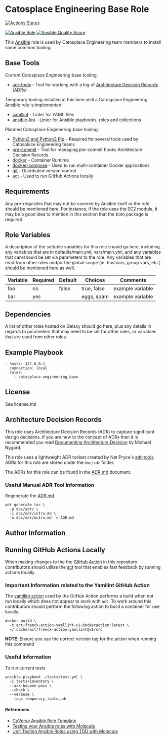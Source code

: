# Catosplace Engineering Base Role

[![Actions Status](https://github.com/catosplace/catosplace-engineering-base-role/actions/workflows/main.yml/badge.svg)](https://github.com/catosplace/catosplace-engineering-base-role/actions)

[![Ansible Role](https://img.shields.io/ansible/role/60076?label=Ansible%20Galaxy)](https://galaxy.ansible.com/catosplace/engineering_base)
[![Ansible Quality Score](https://img.shields.io/ansible/quality/60076?label=Quality%20Score)](https://galaxy.ansible.com/catosplace/engineering_base)


This [Ansible][1] role is used by Catosplace Engineering team members to install some common tooling.

## Base Tools

Current Catosplace Engineering base tooling:

* [adr-tools](https://github.com/npryce/adr-tools) - Tool for working with a log of [Architecture Decision Records](https://cognitect.com/blog/2011/11/15/documenting-architecture-decisions) (ADRs)

Temporary tooling installed at this time until a Catosplace Engineering Ansible role is implemented:

* [yamllint](https://github.com/adrienverge/yamllint) - Linter for YAML files
* [ansible-lint](https://ansible-lint.readthedocs.io/en/latest/) - Linter for Ansible playbooks, roles and collections

Planned Catosplace Engineering base tooling:

* [Python3 and Python3 Pip](https://www.python.org/downloads/) - Required for several tools used by Catosplace Engineering teams
* [pre-commit](https://pre-commit.com/) - Tool for managing pre-commit hooks
Architecture Decision Records
* [docker](https://docker.com) - Container Runtime
* [docker-compose](https://docs.docker.com/compose/) - Used to run multi-container Docker applications
* [git](https://git-scm.com/) - Distributed version control
* [act](https://github.com/nektos/act) - Used to run GitHub Actions locally

## Requirements

Any pre-requisites that may not be covered by Ansible itself or the role should be mentioned here. For instance, if the role uses the EC2 module, it may be a good idea to mention in this section that the boto package is required.

## Role Variables

A description of the settable variables for this role should go here, including any variables that are in defaults/main.yml, vars/main.yml, and any variables that can/should be set via parameters to the role. Any variables that are read from other roles and/or the global scope (ie. hostvars, group vars, etc.) should be mentioned here as well.

| Variable                | Required | Default | Choices                   | Comments                                 |
|-------------------------|----------|---------|---------------------------|------------------------------------------|
| foo                     | no       | false   | true, false               | example variable                         |
| bar                     | yes      |         | eggs, spam                | example variable                         |

## Dependencies

A list of other roles hosted on Galaxy should go here, plus any details in regards to parameters that may need to be set for other roles, or variables that are used from other roles.

## Example Playbook

```
- hosts: 127.0.0.1
  connection: local
  roles:
    - catosplace.engineering_base
```

## License

See license.md

## Architecture Decision Records
This role uses Architecture Decision Records (ADR) to capture significant design decisions. If you are new to the concept of ADRs then it is recommended you read [Documenting Architecture Decision](https://cognitect.com/blog/2011/11/15/documenting-architecture-decisions) by Michael Nygard.

 This role uses a lightweight ADR toolset created by Nat Pryce's [adr-tools](https://github.com/npryce/adr-tools). ADRs for this role are stored under the `doc/adr` folder.

 The ADRs for this role can be found in the [ADR.md](ADR.md) document.

 ### Useful Manual ADR Tool Information

Regenerate the [ADR.md](ADR.md)

```
adr generate toc \
  -p doc/adr/ \
  -i doc/adr/intro.md \
  -o doc/adr/outro.md  > ADR.md
```

## Author Information

## Running GitHub Actions Locally
When making changes to the the [GitHub Action](https://github.com/features/actions) in this repository contributors should utilise the [act](https://github.com/nektos/act) tool that enables fast feedback by running actions locally.

### Important Information related to the Yamllint GitHub Action
The [yamllint action](https://github.com/frenck/action-yamllint) used by the GitHub Action performs a build when not run locally which does not appear to work with `act`. To work around this contributors should perform the following action to build a container for use locally.

```
docker build \
  -t act-frenck-action-yamllint-v1-dockeraction:latest \
  ~/.cache/act/frenck-action-yamllint@v1/src
```
**NOTE**: Ensure you use the correct version tag for the action when running this command

### Useful Information

To run current tests
```
ansible-playbook ./tests/test.yml \
  -i tests/inventory \
  --ask-become-pass \
  --check \
  --verbose \
  --tags temporary_tools,adr
```

#### References

* [CyVerse Ansible Role Template](https://github.com/CyVerse-Ansible/ansible-role-template)
* [Testing your Ansible roles with Molecule](https://www.jeffgeerling.com/blog/2018/testing-your-ansible-roles-molecule)
* [Unit Testing Ansible Roles using TDD with Molecule](https://archive.fosdem.org/2021/schedule/event/ansible_tdd_molecule/attachments/slides/4579/export/events/attachments/ansible_tdd_molecule/slides/4579/KYN_FOSDEM_21.pdf)

[1]: https://www.ansible.com
